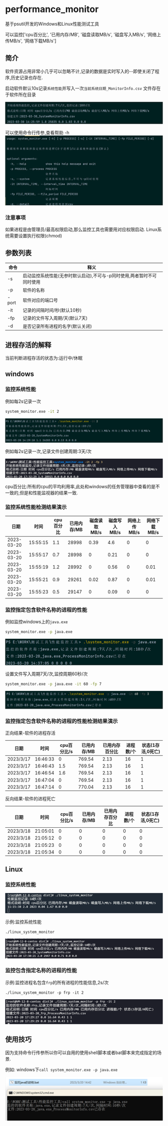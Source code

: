# performance_monitor

基于psutil开发的Windows和Linux性能测试工具

可以监控['cpu百分比', '已用内存/MB', '磁盘读取MB/s', '磁盘写入MB/s', '网络上传MB/s', '网络下载MB/s']

## 简介

软件资源占用非常小几乎可以忽略不计,记录的数据是实时写入的--即使关闭了程序,历史记录也存在.

启动软件默认10s记录`系统性能`并写入一次`当前系统日期_MonitorInfo.csv` 文件存在于软件所在目录

![image-20230330142635573](README.assets/image-20230330142635573.png)	

可以使用命令行传参,查看帮助 -h
![image-20230320143621885](README.assets/image-20230320143621885.png)

### 注意事项

如果进程是由管理员/最高权限启动,那么监控工具也需要用对应权限启动.
Linux系统需要设置执行权限(chmod)

## 参数列表

| 命令  | 释义                                                         |
| ----- | ------------------------------------------------------------ |
| -s    | 启动监控系统性能(无参时默认启动),不可与-p同时使用,两者暂时不可同时使用 |
| -p    | 软件的名称                                                   |
| -port | 软件对应的端口号                                             |
| -it   | 记录的间隔时间/秒(默认10秒)                                  |
| -fp   | 记录的文件写入周期/天(默认7天)                               |
| -d    | 是否记录所有进程的名字(默认关闭)                             |

## 进程存活的解释

当前判断进程存活的状态为:运行中/休眠

## windows

### 监控系统性能

例如每2s记录一次

```bash
system_monitor.exe -it 2
```

![image-20230320142934944](README.assets/image-20230320142934944.png)	

例如每2s记录一次,记录文件创建周期:3天/次

![image-20230320173238307](README.assets/image-20230320173238307.png)

cpu百分比:所有的cpu的平均利用率,此处和windows的任务管理器中查看的是不一致的,但是和性能监视器的结果一致.

### 监控系统性能检测结果演示

| 日期       | 时间     | cpu百分比 | 已用内存/MB | 磁盘读取MB/s | 磁盘写入MB/s | 网络上传MB/s | 网络下载MB/s |
| ---------- | -------- | --------- | ----------- | ------------ | ------------ | ------------ | ------------ |
| 2023-03-20 | 15:55:15 | 1.1       | 28998       | 0.39         | 4.6          | 0            | 0            |
| 2023-03-20 | 15:55:17 | 0.7       | 28998       | 0            | 0.21         | 0            | 0            |
| 2023-03-20 | 15:55:19 | 1.2       | 28992       | 0            | 0.56         | 0            | 0.01         |
| 2023-03-20 | 15:55:21 | 0.9       | 29261       | 0.02         | 0.87         | 0            | 0.01         |
| 2023-03-20 | 15:55:23 | 0.5       | 29147       | 0            | 0.09         | 0            | 0            |

### 监控指定包含软件名称的进程的性能

例如监控windows上的`java.exe`

```bash
system_monitor.exe -p java.exe
```

![image-20230320143716654](README.assets/image-20230320143716654.png)		

设置文件写入周期7天/次,监控周期60秒/次

```bash
system_monitor.exe -p java.exe -it 60 -fp 7
```

![image-20230320143955476](README.assets/image-20230320143955476.png)	

### 监控指定包含软件名称的进程的性能检测结果演示

正向结果-软件的进程存活

| 日期      | 时间     | cpu百分比/s | 已用内存/MB | 已用内存百分比 | 进程数/个 | 状态(1存活,0死亡) |
| --------- | -------- | ----------- | ----------- | -------------- | --------- |-------------|
| 2023/3/17 | 16:46:33 | 0           | 769.54      | 2.13           | 16        | 1           |
| 2023/3/17 | 16:46:43 | 1.5         | 769.54      | 2.13           | 16        | 1           |
| 2023/3/17 | 16:46:54 | 1.6         | 769.54      | 2.13           | 16        | 1           |
| 2023/3/17 | 16:47:04 | 0           | 769.54      | 2.13           | 16        | 1           |
| 2023/3/17 | 16:47:14 | 0           | 770.04      | 2.13           | 16        | 1           |

反向结果-软件的进程死亡

| 日期      | 时间     | cpu百分比/s | 已用内存/MB | 已用内存百分比 | 进程数/个 | 状态(1存活,0死亡) |
| --------- | -------- | ----------- | ----------- | -------------- | --------- | ------------- |
| 2023/3/18 | 21:05:01 | 0           | 0           | 0              | 0         | 0             |
| 2023/3/18 | 21:05:12 | 0           | 0           | 0              | 0         | 0             |
| 2023/3/18 | 21:05:23 | 0           | 0           | 0              | 0         | 0             |
| 2023/3/18 | 21:05:34 | 0           | 0           | 0              | 0         | 0             |



## Linux

### 监控系统性能

![image-20230301111624015](README.assets/image-20230301111624015.png)

示例:监控系统性能

```shell
./linux_system_monitor
```

![image-20230320173028422](README.assets/image-20230320173028422.png)	

### 监控包含指定名称的进程的性能

示例:监控进程名包含`frp`的所有进程的性能信息,2s/次

```
./linux_system_monitor -p frp -it 2
```

![image-20230320172938449](README.assets/image-20230320172938449.png)	



## 使用技巧

因为支持命令行传参所以你可以自用的使用shell脚本或者bat脚本来完成指定的场景.

例如: windows下`call system_monitor.exe -p java.exe`

![image-20230320144220703](README.assets/image-20230320144220703.png)	
